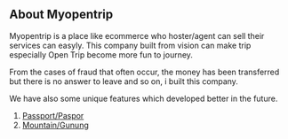 ## About Myopentrip

Myopentrip is a place like ecommerce who hoster/agent can sell their services can easyly.
This company built from vision can make trip especially Open Trip become more fun to journey.

From the cases of fraud that often occur, the money has been transferred but there is no answer to leave and so on, i built this company.

We have also some unique features which developed better in the future.
1. [Passport/Paspor](https://myopentrip.com/passport)
2. [Mountain/Gunung](https://myopentrip.com/gunung)

<!--
**Here are some ideas to get you started:**

🙋‍♀️ A short introduction - what is your organization all about?
🌈 Contribution guidelines - how can the community get involved?
👩‍💻 Useful resources - where can the community find your docs? Is there anything else the community should know?
🍿 Fun facts - what does your team eat for breakfast?
🧙 Remember, you can do mighty things with the power of [Markdown](https://docs.github.com/github/writing-on-github/getting-started-with-writing-and-formatting-on-github/basic-writing-and-formatting-syntax)
-->
